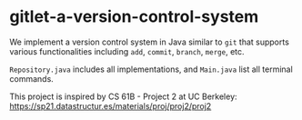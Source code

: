 # gitlet-a-version-control-system

We implement a version control system in Java similar to `git` that supports various functionalities including `add`, `commit`, `branch`, `merge`, etc. 

`Repository.java` includes all implementations, and `Main.java` list all terminal commands. 

This project is inspired by CS 61B - Project 2 at UC Berkeley: https://sp21.datastructur.es/materials/proj/proj2/proj2
